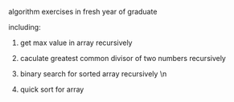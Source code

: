 algorithm exercises in fresh year of graduate 

including:

1. get max value in array recursively

2. caculate greatest common divisor of two numbers recursively

3. binary search for sorted array recursively \n
4. quick sort for array

